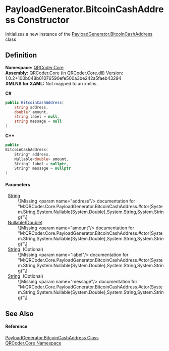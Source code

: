 # PayloadGenerator.BitcoinCashAddress Constructor


Initializes a new instance of the <a href="T_QRCoder_Core_PayloadGenerator_BitcoinCashAddress.md">PayloadGenerator.BitcoinCashAddress</a> class



## Definition
**Namespace:** <a href="N_QRCoder_Core.md">QRCoder.Core</a>  
**Assembly:** QRCoder.Core (in QRCoder.Core.dll) Version: 1.0.2+100b048b01076590efe500a3be242a5faeb43294  
**XMLNS for XAML:** Not mapped to an xmlns.

**C#**
``` C#
public BitcoinCashAddress(
	string address,
	double? amount,
	string label = null,
	string message = null
)
```
**C++**
``` C++
public:
BitcoinCashAddress(
	String^ address, 
	Nullable<double> amount, 
	String^ label = nullptr, 
	String^ message = nullptr
)
```



#### Parameters
<dl><dt>  <a href="https://learn.microsoft.com/dotnet/api/system.string" target="_blank" rel="noopener noreferrer">String</a></dt><dd>\[Missing &lt;param name="address"/&gt; documentation for "M:QRCoder.Core.PayloadGenerator.BitcoinCashAddress.#ctor(System.String,System.Nullable{System.Double},System.String,System.String)"\]</dd><dt>  <a href="https://learn.microsoft.com/dotnet/api/system.nullable-1" target="_blank" rel="noopener noreferrer">Nullable</a>(<a href="https://learn.microsoft.com/dotnet/api/system.double" target="_blank" rel="noopener noreferrer">Double</a>)</dt><dd>\[Missing &lt;param name="amount"/&gt; documentation for "M:QRCoder.Core.PayloadGenerator.BitcoinCashAddress.#ctor(System.String,System.Nullable{System.Double},System.String,System.String)"\]</dd><dt>  <a href="https://learn.microsoft.com/dotnet/api/system.string" target="_blank" rel="noopener noreferrer">String</a>  (Optional)</dt><dd>\[Missing &lt;param name="label"/&gt; documentation for "M:QRCoder.Core.PayloadGenerator.BitcoinCashAddress.#ctor(System.String,System.Nullable{System.Double},System.String,System.String)"\]</dd><dt>  <a href="https://learn.microsoft.com/dotnet/api/system.string" target="_blank" rel="noopener noreferrer">String</a>  (Optional)</dt><dd>\[Missing &lt;param name="message"/&gt; documentation for "M:QRCoder.Core.PayloadGenerator.BitcoinCashAddress.#ctor(System.String,System.Nullable{System.Double},System.String,System.String)"\]</dd></dl>

## See Also


#### Reference
<a href="T_QRCoder_Core_PayloadGenerator_BitcoinCashAddress.md">PayloadGenerator.BitcoinCashAddress Class</a>  
<a href="N_QRCoder_Core.md">QRCoder.Core Namespace</a>  
